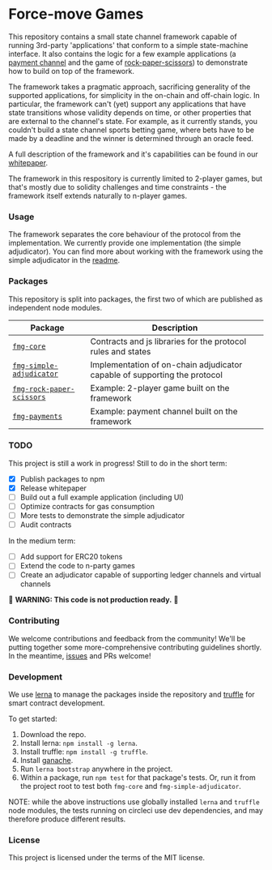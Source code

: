# Force-move Games

This repository contains a small state channel framework capable of running 3rd-party 
'applications' that conform to a simple state-machine interface. It also contains the logic 
for a few example applications (a [payment channel](./packages/fmg-payments) and the game of 
[rock-paper-scissors](./packages/fmg-rock-paper-scissors)) to demonstrate how to build on top
of the framework.

The framework takes a pragmatic approach, sacrificing generality of the supported applications,
for simplicity in the on-chain and off-chain logic. In particular, the framework can't (yet) support
any applications that have state transitions whose validity depends on time, or other properties
that are external to the channel's state. For example, as it currently stands, you couldn't build
a state channel sports betting game, where bets have to be made by a deadline and the winner
is determined through an oracle feed.

A full description of the framework and it's capabilities can be found in our [whitepaper](https://magmo.com/force-move-games.pdf).

The framework in this respository is currently limited to 2-player games, but that's mostly
due to solidity challenges and time constraints - the framework itself extends naturally to
n-player games.

### Usage

The framework separates the core behaviour of the protocol from the implementation. We currently
provide one implementation (the simple adjudicator). You can find more about working with the
framework using the simple adjudicator in the [readme](./packages/fmg-simple-adjudicator).

### Packages

This repository is split into packages, the first two of which are published as independent node modules.
                                                           
| Package                       |  Description                                  |
| ----------------------------- |  -------------------------------------------- |
| [`fmg-core`](/packages/fmg-core) | Contracts and js libraries for the protocol rules and states |
| [`fmg-simple-adjudicator`](./packages/fmg-simple-adjudicator) | Implementation of on-chain adjudicator capable of supporting the protocol |
| [`fmg-rock-paper-scissors`](./packages/fmg-rock-paper-scissors) | Example: 2-player game built on the framework |
| [`fmg-payments`](./packages/fmg-payments) | Example: payment channel built on the framework |

### TODO

This project is still a work in progress! Still to do in the short term:

- [x] Publish packages to npm
- [x] Release whitepaper
- [ ] Build out a full example application (including UI)
- [ ] Optimize contracts for gas consumption
- [ ] More tests to demonstrate the simple adjudicator
- [ ] Audit contracts

In the medium term:

- [ ] Add support for ERC20 tokens
- [ ] Extend the code to n-party games
- [ ] Create an adjudicator capable of supporting ledger channels and virtual channels

:rotating_light: **WARNING: This code is not production ready.** :rotating_light:

### Contributing 

We welcome contributions and feedback from the community! We'll be putting together some more-comprehensive
contributing guidelines shortly. In the meantime, [issues](https://github.com/magmo/force-move-games/issues)
and PRs welcome!

### Development

We use [lerna](https://lernajs.io/) to manage the packages inside the repository and 
[truffle](http://truffleframework.com/) for smart contract development.

To get started:

1. Download the repo.
2. Install lerna: `npm install -g lerna`.
3. Install truffle: `npm install -g truffle`.
4. Install [ganache](http://truffleframework.com/ganache/).
5. Run `lerna bootstrap` anywhere in the project.
6. Within a package, run `npm test` for that package's tests. Or, run it from the project root to test both `fmg-core` and `fmg-simple-adjudicator`.

NOTE: while the above instructions use globally installed `lerna` and `truffle` node modules, the tests running on circleci use dev dependencies, and may therefore produce different results.

### License

This project is licensed under the terms of the MIT license.
